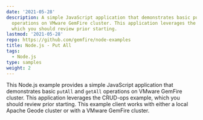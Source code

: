 ```yaml
---
date: '2021-05-28'
description: A simple JavaScript application that demonstrates basic putAll and getAll
  operations on VMware GemFire cluster. This application leverages the CRUD-ops example,
  which you should review prior starting.
lastmod: '2021-05-28'
repo: https://github.com/gemfire/node-examples
title: Node.js - Put All
tags:
  - Node.js
type: samples
weight: 2
---
```


This Node.js example provides a simple JavaScript application that demonstrates basic `putAll` and `getAll` operations on VMware GemFire cluster. This application leverages the CRUD-ops example, which you should review prior starting. This example client works with either a local Apache Geode cluster or with a VMware GemFire cluster.